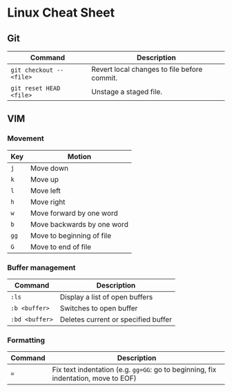 # Linux Cheat Sheet

## Git

| Command | Description
| ------- | -----------
 `git checkout -- <file>` | Revert local changes to file before commit.
 `git reset HEAD <file>` | Unstage a staged file.

## VIM

### Movement

| Key | Motion
| --- | ------
`j` | Move down
`k` | Move up
`l` | Move left
`h` | Move right
`w` | Move forward by one word
`b` | Move backwards by one word
`gg` | Move to beginning of file
`G` | Move to end of file

### Buffer management

| Command | Description
| ------- | -----------
`:ls` | Display a list of open buffers
`:b <buffer>` | Switches to open buffer 
`:bd <buffer>` | Deletes current or specified buffer 

### Formatting

| Command | Description
| ------- | -----------
`=` | Fix text indentation (e.g. `gg=GG`: go to beginning, fix indentation, move to EOF)


